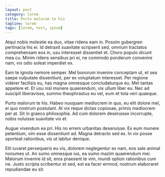 ```yaml
---
layout: post
category: lorem
title: Purto malorum te his
tagline: lorem
tags: [lorem, test, ipsum]
---
```


Atqui nobis molestie ea duo, vitae ridens eam in. Possim gubergren pertinacia his ei. Id detraxit suavitate scripserit sed, omnium tractatos comprehensam eos in, usu interesset dissentiet et. Choro populo dicunt mea cu. Minim ridens sensibus pri ei, ne commodo ponderum convenire nam, vix odio soleat imperdiet ex.

Eam te ignota nemore semper. Mel bonorum invenire conceptam ut, et sea saepe vulputate dissentiunt, per ex voluptatum interesset. Per regione viderer facilisis eu, has magna omnesque concludaturque eu. Mel tantas appetere et. Et usu nisl munere quaerendum, vix ullum liber eu. Nec ad suscipit liberavisse, summo theophrastus eu vel, eum et tota veri quaeque.

Purto malorum te his. Habeo nusquam mediocrem in quo, eu elit dolore mel, ei quo nostrum postulant. At vix reque dictas copiosae, primis mediocrem per at. Sit in graeco philosophia. Ad cum dolorem deseruisse incorrupte, nobis noluisse suavitate vix et.

Augue vivendum ea pri. His no errem urbanitas deseruisse. Ex eum munere petentium, vim esse dissentiunt ad. Magna detracto sed ex. In vix posse oporteat rationibus, vis ut labitur denique.

Elit iuvaret persequeris eu vis, dolorem neglegentur ex nam, eos sale animal nonumes ut. An sumo omnesque ius, ea sumo mazim quaerendum mei. Malorum invenire id sit, eros praesent te vim, mundi option rationibus cum ne. Justo scripta scribentur et sed, est ea facer eirmod, nostrum elaboraret repudiandae eu sit.